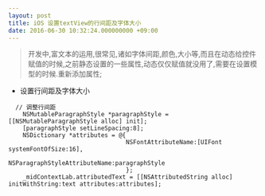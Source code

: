 ```yaml
---
layout: post
title: iOS 设置textView的行间距及字体大小
date: 2016-06-30 10:32:24.000000000 +09:00
---
```



> 开发中,富文本的运用,很常见,诸如字体间距,颜色,大小等,而且在动态给控件赋值的时候,之前静态设置的一些属性,动态仅仅赋值就没用了,需要在设置模型的时候.重新添加属性;


* 设置行间距及字体大小

```
  // 调整行间距
    NSMutableParagraphStyle *paragraphStyle = [[NSMutableParagraphStyle alloc] init];
    [paragraphStyle setLineSpacing:8];
    NSDictionary *attributes = @{
                                 NSFontAttributeName:[UIFont systemFontOfSize:16],
                                 NSParagraphStyleAttributeName:paragraphStyle
                                 };
    _midContextLab.attributedText = [[NSAttributedString alloc] initWithString:text attributes:attributes];
    

```







